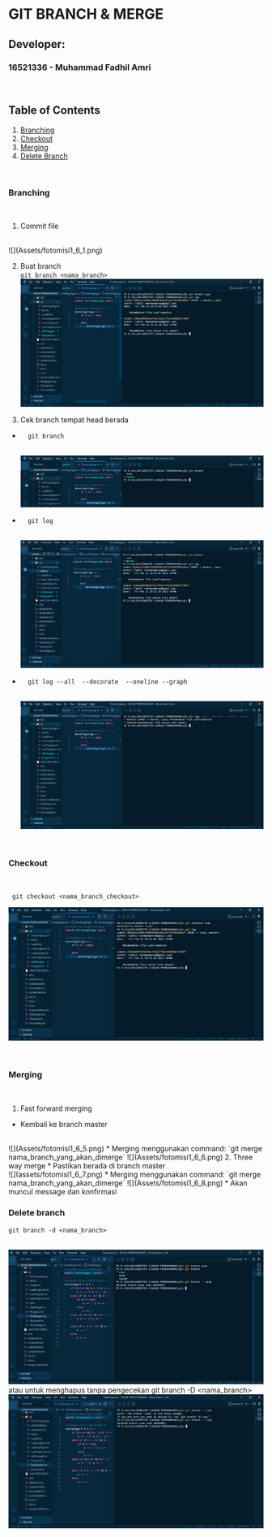 # GIT BRANCH & MERGE


## Developer:
### 16521336 - Muhammad Fadhil Amri

<p>&nbsp;</p>

## Table of Contents

1. [Branching](#branching)
2. [Checkout](#checkout)
3. [Merging](#merging)
4. [Delete Branch](#delete-branch)


<p>&nbsp;</p>

###	**Branching**
<br>

1. 	Commit file
<br>
![](Assets/fotomisi1_6_1.png)

2.	Buat branch  
        ```git branch <nama_branch>```
    <br>![](Assets/fotomisi1_6_2.png)

3.	Cek branch tempat head berada
*	    git branch
    <br>![](Assets/fotomisi1_6_3.1.png) 
*	    git log 
    <br>![](Assets/fotomisi1_6_3.2.png)

*	    git log --all  --decorate  --oneline --graph
    <br>![](Assets/fotomisi1_6_3.3.png)

<p>&nbsp;</p>

###	**Checkout** 
<br>

     git checkout <nama_branch_checkout>

![](Assets/fotomisi1_6_4.png)

<p>&nbsp;</p>

###	**Merging**
<br>

1.	Fast forward merging
*	Kembali ke branch master
<br>
![](Assets/fotomisi1_6_5.png)
*	Merging menggunakan command:
`git merge nama_branch_yang_akan_dimerge`
![](Assets/fotomisi1_6_6.png)
2.	Three way merge
*	Pastikan berada di branch master
<br>![](assets/fotomisi1_6_7.png)
*	Merging menggunakan command:
`git merge nama_branch_yang_akan_dimerge`
![](Assets/fotomisi1_6_8.png)
*	Akan muncul message dan konfirmasi

###	**Delete branch**

    git branch -d <nama_branch>
<br> ![](Assets/fotomisi1_6_9.png)
atau untuk menghapus tanpa pengecekan 
    git branch -D <nama_branch>
<br> ![](Assets/fotomisi1_6_10.png)



